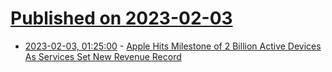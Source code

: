 # [Published on 2023-02-03](index.md)

* [2023-02-03, 01:25:00](https://apple.slashdot.org/story/23/02/02/2231226/apple-hits-milestone-of-2-billion-active-devices-as-services-set-new-revenue-record?utm_source=rss1.0mainlinkanon&utm_medium=feed) - [Apple Hits Milestone of 2 Billion Active Devices As Services Set New Revenue Record](https://apple.slashdot.org/story/23/02/02/2231226/apple-hits-milestone-of-2-billion-active-devices-as-services-set-new-revenue-record?utm_source=rss1.0mainlinkanon&utm_medium=feed)
